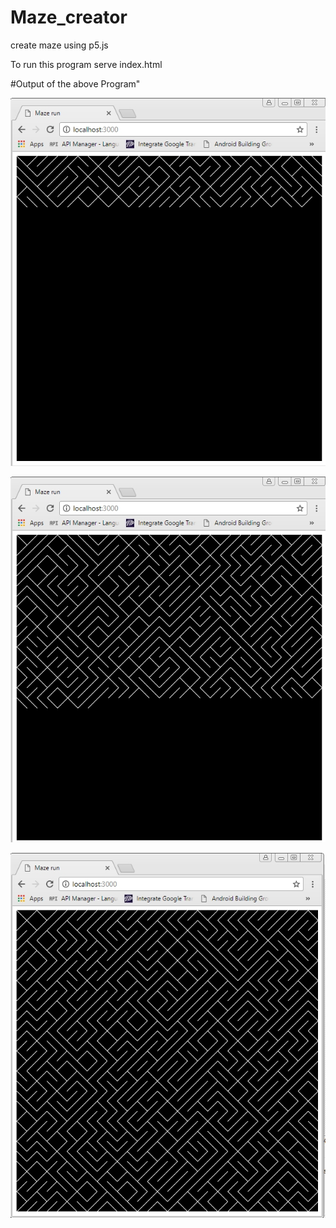 # Maze_creator
create maze using p5.js

To run this program serve index.html

#Output of the above Program"

![alt text](screenshots/image1.jpg "Output of the above Program")

![alt text](screenshots/image2.jpg "Output of the above Program")

![alt text](screenshots/images3.jpg "Output of the above Program")
